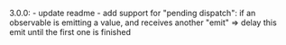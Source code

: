 3.0.0:
    - update readme
    - add support for "pending dispatch": if an observable is emitting a value, and receives another "emit" => delay this emit until the first one is finished
